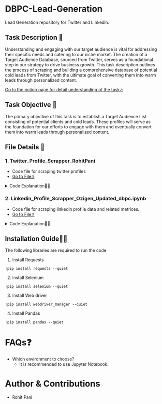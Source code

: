 # DBPC-Lead-Generation
Lead Generation repository for Twitter and LinkedIn.

## Task Description 📜
Understanding and engaging with our target audience is vital for addressing their specific needs and catering to our niche market. The creation of a Target Audience Database, sourced from Twitter, serves as a foundational step in our strategy to drive business growth. This task description outlines the process of scraping and building a comprehensive database of potential cold leads from Twitter, with the ultimate goal of converting them into warm leads through personalized content.

[Go to the notion page for detail understanding of the task↗️](https://docs.google.com/document/d/1lpqrSfYIm4M5RGakFS-gzObmP9jVybTxDKrgsuAAelc/edit#heading=h.kxzno2lukev)

## Task Objective 🎯
The primary objective of this task is to establish a Target Audience List consisting of potential clients and cold leads. These profiles will serve as the foundation for our efforts to engage with them and eventually convert them into warm leads through personalized content.

## File Details 📁 
### **1. Twitter_Profile_Scrapper_RohitPani**
- Code file for scraping twitter profiles
- [Go to File↗️](https://github.com/ozibook/DBPC-Lead-Generation/blob/main/Twitter_Profile_Scrapper_RohitPani.ipynb)
<details>
     <summary>
      Code Explanation👨‍💻
     </summary>
<br>
     
**How to use:** </br>
Setup:
--> Ensure you have Python installed.

--> Install the required libraries using pip (selenium, pandas, webdriver_manager, etc.).

**Run the Script:**</br>
--> Execute the provided script in your terminal or IDE.

**Input Usernames:**</br>
--> When prompted, enter the number of Twitter profiles you wish to scrape.

--> Provide the usernames for the entered number of profiles.

**Login to Twitter:**</br>
--> A browser window (Chrome) will open, taking you to the Twitter login page.

--> Manually log in to your Twitter account within the allotted 25 seconds.

**Wait:**</br>
--> The script will automatically visit each profile, scrape the desired information, and store it in memory.

**Check the Output:**</br>
--> Once the script completes, find two Excel files in the script's directory: twitter_data.xlsx (contains profile information) and twitter_hashtags.xlsx (contains hashtags from the tweets).

**Done!:**</br>
--> Review the scraped data in the Excel file.

--> If any data is not present, it will leave a blank space in that column.


- Importing the necessary Libraries
  
![image](https://github.com/ozibook/DBPC-Lead-Generation/assets/144370840/9520baef-1b89-43d7-80c6-eaa7cc00927c)

- Function to introduce a random delay time and function to scrape a given Twitter profile
![image](https://github.com/ozibook/DBPC-Lead-Generation/assets/144370840/3718c1f4-ebc1-404b-80a8-d76dfff4e3db)

- Wait for the tweets to load on the page
![image](https://github.com/ozibook/DBPC-Lead-Generation/assets/144370840/87fe000c-08c0-4645-9482-66c1bb180b77)

- Extracting the required number of tweets and their hashtags, getting user input and initializing the chrome web driver
![image](https://github.com/ozibook/DBPC-Lead-Generation/assets/144370840/d6af1471-b51b-4bfd-9189-d03499f2e64f)

- Scraping each profile and saving the data to Excel file
  
![image](https://github.com/ozibook/DBPC-Lead-Generation/assets/144370840/0dfc79de-8323-4132-842e-ced01df5df02)


</details>

### **2. Linkedin_Profile_Scrapper_Ozigen_Updated_dbpc.ipynb**
- Code file for scraping linkedin profile data and related metrices.
- [Go to File↗️](https://github.com/ozibook/DBPC-Lead-Generation/blob/main/Linkedin_Profile_Scrapper_Ozigen_Updated_dbpc.ipynb)
  
<details>
<summary>Code Explanation👨‍💻</summary>
<br>
     
**How to use:** </br>
Setup:
--> Ensure you have Python installed.

--> Install the required libraries using pip (BeautifulSoup, pandas, webdriver_manager, etc.).

**Run the Script:**</br>
--> Execute the provided script in your terminal or IDE.

**Input Usernames:**</br>
--> When prompted, enter the username and password for LinkedIn account with which you want to scrape.

**Login to LinkedIn:**</br>
--> A browser window (Chrome) will open, taking you to the LinkedIn login page.

--> Your details are entered into the LinkedIn login page.

**URLs:**</br>
--> Enter the URLs that are to be scraped in a list format.

**Wait:**</br>
--> The script will automatically visit each profile url, scrape the desired information, and store it in memory.

**Check the Output:**</br>
--> Once the script completes, find a Excel file in the script's directory

**Done!:**</br>
--> Review the scraped data in the Excel file.

--> If any data is not present, it will leave a blank space in that column.

- Importing the necessary Libraries

![image](https://github.com/ozibook/DBPC-Lead-Generation/assets/144370840/6c424a24-5d9c-4ffe-aa67-d4d761fdedd3)

- Code to navigate to the browser ,login to the LinkedIn page and enter user credentials
![image](https://github.com/ozibook/DBPC-Lead-Generation/assets/144370840/7ba373b1-5b4d-42eb-9c76-0898a2fcac67)

- Enter the urls to be scrapped 
![image](https://github.com/ozibook/DBPC-Lead-Generation/assets/144370840/bbc2916d-9ec7-4e19-8b25-6c8671a61b29)

- Profile scraping code
  
![image](https://github.com/ozibook/DBPC-Lead-Generation/assets/144370840/6890394d-1e05-49f8-b364-b360aa8b3386)

- Profile scraping code continuation
  
![image](https://github.com/ozibook/DBPC-Lead-Generation/assets/144370840/cf721d12-dc84-4bec-80da-54b27ccd8fd1)

- Profile scraping code continuation
  
![image](https://github.com/ozibook/DBPC-Lead-Generation/assets/144370840/eec6f673-6f91-4656-9123-8faa8db72efe)

- Profile scraping code continuation
  
![image](https://github.com/ozibook/DBPC-Lead-Generation/assets/144370840/4796b94e-36be-48d5-bc63-e34e07267a93)

- Code to see how many links have been completed and saving the scrapped data to a excel file
![image](https://github.com/ozibook/DBPC-Lead-Generation/assets/144370840/eee94911-10a1-48fc-b127-602677ff0b0f)



</details>

 
## Installation Guide👨‍💻
The following libraries are required to run the code<br>
1. Install Requests<br>
```
!pip install requests --quiet
```
2. Install Selenium <br>
```
!pip install selenium --quiet
```
3. Install Web driver<br>
```
!pip install webdriver_manager --quiet
```
4. Install Pandas<br>
```
!pip install pandas --quiet
```

# FAQs❓
 * Which environment to choose?
   - It is recommended to use Jupyter Notebook.

# Author & Contributions
- Rohit Pani

